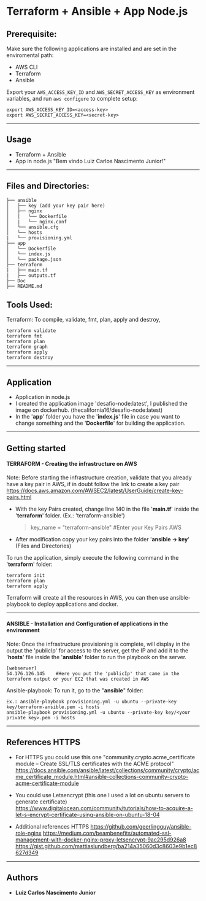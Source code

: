 # Terraform + Ansible + App Node.js

## Prerequisite:

Make sure the following applications are installed and are set in the enviromental path:

- AWS CLI
- Terraform
- Ansible 

Export your `AWS_ACCESS_KEY_ID` and `AWS_SECRET_ACCESS_KEY` as environment variables, and run `aws configure` to complete setup:

```shell
export AWS_ACCESS_KEY_ID=<access-key>
export AWS_SECRET_ACCESS_KEY=<secret-key>
```

--------------
## Usage

- Terraform + Ansible
- App in node.js "Bem vindo Luiz Carlos Nascimento Junior!"

--------------

## Files and Directories:

```
├── ansible
│   ├── key (add your key pair here)
│   ├── nginx
│   |   └── Dockerfile
│   |   └── nginx.conf
│   └── ansible.cfg
│   └── hosts
|   └── provisioning.yml
├── app
│   └── Dockerfile
│   └── index.js
│   └── package.json
├── terraform
|   ├── main.tf
|   ├── outputs.tf
├── Doc
├── README.md
```

## Tools Used:

Terraform: To compile, validate, fmt, plan, apply and destroy,
```shell
terraform validate
terraform fmt
terraform plan
terraform graph
terraform apply
terraform destroy
```

--------------
## Application

- Application in node.js
- I created the application image 'desafio-node:latest', I published the image on dockerhub. (thecalifornia16/desafio-node:latest)
- In the '**app**' folder you have the '**index.js**' file in case you want to change something and the '**Dockerfile**' for building the application.


--------------
## Getting started

#### **TERRAFORM - Creating the infrastructure on AWS**

Note: Before starting the infrastructure creation, validate that you already have a key pair in AWS, if in doubt follow the link to create a key pair
https://docs.aws.amazon.com/AWSEC2/latest/UserGuide/create-key-pairs.html

- With the key Pairs created, change line 140 in the file '**main.tf**' inside the '**terraform**' folder. (Ex.: 'terraform-ansible') 
    > key_name                    = "terraform-ansible" #Enter your Key Pairs AWS
- After modification copy your key pairs into the folder '**ansible -> key**' (Files and Directories)

To run the application, simply execute the following command in the '**terraform**' folder:

```shell
terraform init
terraform plan
terraform apply 

```

Terraform will create all the resources in AWS, you can then use ansible-playbook to deploy applications and docker.


--------------
#### **ANSIBLE - Installation and Configuration of applications in the environment**

Note: Once the infrastructure provisioning is complete, will display in the output the 'publicIp' for access to the server, get the IP and add it to the '**hosts**' file inside the '**ansible**' folder to run the playbook on the server.
```
[webserver]
54.176.126.145    #Here you put the 'publicIp' that came in the terraform output or your EC2 that was created in AWS
```

Ansible-playbook: To run it, go to the "**ansible**" folder:

```shell
Ex.: ansible-playbook provisioning.yml -u ubuntu --private-key key/terraform-ansible.pem -i hosts
ansible-playbook provisioning.yml -u ubuntu --private-key key/<your private key>.pem -i hosts
```

--------------
## References HTTPS

- For HTTPS you could use this one "community.crypto.acme_certificate module – Create SSL/TLS certificates with the ACME protocol"
https://docs.ansible.com/ansible/latest/collections/community/crypto/acme_certificate_module.html#ansible-collections-community-crypto-acme-certificate-module

- You could use Letsencrypt (this one I used a lot on ubuntu servers to generate certificate)
https://www.digitalocean.com/community/tutorials/how-to-acquire-a-let-s-encrypt-certificate-using-ansible-on-ubuntu-18-04

- Additional references HTTPS
https://github.com/geerlingguy/ansible-role-nginx
https://medium.com/beambenefits/automated-ssl-management-with-docker-nginx-proxy-letsencrypt-9ac295d926a8
https://gist.github.com/mattiaslundberg/ba214a35060d3c8603e9b1ec8627d349


--------------
## Authors

* **Luiz Carlos Nascimento Junior**